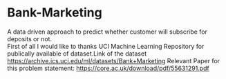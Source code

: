 # Bank-Marketing
A data driven approach to predict whether customer will subscribe for deposits or not.<br>
First of all I would like to thanks UCI Machine Learning Repository for publically available of dataset.Link of the dataset https://archive.ics.uci.edu/ml/datasets/Bank+Marketing
Relevant Paper for this problem statement: https://core.ac.uk/download/pdf/55631291.pdf
